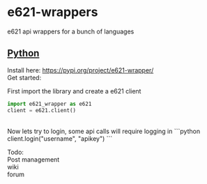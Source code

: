 # e621-wrappers
e621 api wrappers for a bunch of languages  

## [Python](python/README.md)
Install here: https://pypi.org/project/e621-wrapper/    
Get started:    

First import the library and create a e621 client
```python
import e621_wrapper as e621
client = e621.client()
```
<br>
Now lets try to login, some api calls will require logging in
```python
client.login("username", "apikey")
```
<br>

Todo:  
Post management  
wiki  
forum  
